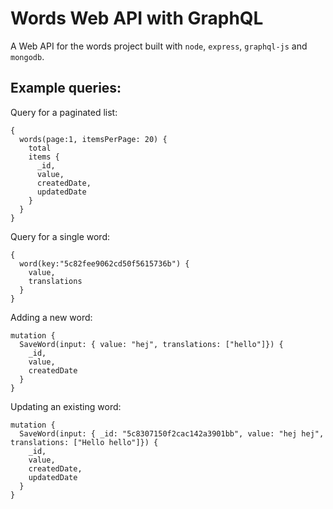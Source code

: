 # Words Web API with GraphQL

A Web API for the words project built with `node`, `express`, `graphql-js` and `mongodb`.

## Example queries:

Query for a paginated list:

```
{
  words(page:1, itemsPerPage: 20) {
    total
    items {
      _id,
      value,
      createdDate,
      updatedDate
    }
  }
}

```

Query for a single word:

```
{
  word(key:"5c82fee9062cd50f5615736b") {
    value,
    translations
  }
}
```

Adding a new word:

```
mutation {
  SaveWord(input: { value: "hej", translations: ["hello"]}) {
    _id,
    value,
    createdDate
  }
}
```

Updating an existing word:

```
mutation {
  SaveWord(input: { _id: "5c8307150f2cac142a3901bb", value: "hej hej", translations: ["Hello hello"]}) {
    _id,
    value,
    createdDate,
    updatedDate
  }
}
```
